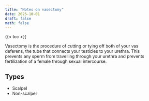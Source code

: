```yaml
---
title: "Notes on vasectomy"
date: 2025-10-01
draft: false
math: false
---
```


{{< toc >}}

Vasectomy is the procedure of cutting or tying off both of your vas
deferens, the tube that connects your testicles to your urethra. This
prevents any sperm from travelling through your urethra and prevents
fertilization of a female through sexual intercourse.

## Types

- Scalpel
- Non-scalpel
